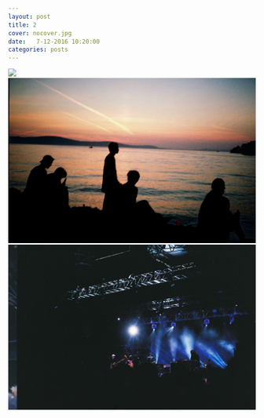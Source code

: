 ```yaml
---
layout: post
title: 2
cover: nocover.jpg
date:   7-12-2016 10:20:00
categories: posts
---
```


<img src="/images/posts/8-12-2016/croatia_car.png">
<img src="/images/posts/8-12-2016/silhouette.png">
<img src="/images/posts/8-12-2016/CNV00056.JPG">
